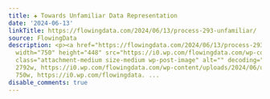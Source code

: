 ```yaml
---
title: ✚ Towards Unfamiliar Data Representation
date: '2024-06-13'
linkTitle: https://flowingdata.com/2024/06/13/process-293-unfamiliar/
source: FlowingData
description: <p><a href="https://flowingdata.com/2024/06/13/process-293-unfamiliar/"><img
  width="750" height="448" src="https://i0.wp.com/flowingdata.com/wp-content/uploads/2024/06/unfamilar-featured.png?fit=750%2C448&amp;quality=80&amp;ssl=1"
  class="attachment-medium size-medium wp-post-image" alt="" decoding="async" srcset="https://i0.wp.com/flowingdata.com/wp-content/uploads/2024/06/unfamilar-featured.png?w=2792&amp;quality=80&amp;ssl=1
  2792w, https://i0.wp.com/flowingdata.com/wp-content/uploads/2024/06/unfamilar-featured.png?resize=750%2C448&amp;quality=80&amp;ssl=1
  750w, https://i0.wp.com/flowingdata. ...
disable_comments: true
---
```

<p><a href="https://flowingdata.com/2024/06/13/process-293-unfamiliar/"><img width="750" height="448" src="https://i0.wp.com/flowingdata.com/wp-content/uploads/2024/06/unfamilar-featured.png?fit=750%2C448&amp;quality=80&amp;ssl=1" class="attachment-medium size-medium wp-post-image" alt="" decoding="async" srcset="https://i0.wp.com/flowingdata.com/wp-content/uploads/2024/06/unfamilar-featured.png?w=2792&amp;quality=80&amp;ssl=1 2792w, https://i0.wp.com/flowingdata.com/wp-content/uploads/2024/06/unfamilar-featured.png?resize=750%2C448&amp;quality=80&amp;ssl=1 750w, https://i0.wp.com/flowingdata. ...